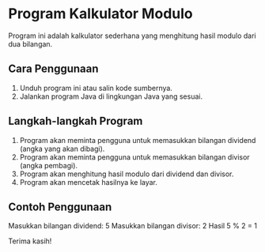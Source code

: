 # Program Kalkulator Modulo

Program ini adalah kalkulator sederhana yang menghitung hasil modulo dari dua bilangan.

## Cara Penggunaan

1. Unduh program ini atau salin kode sumbernya.
2. Jalankan program Java di lingkungan Java yang sesuai.

## Langkah-langkah Program

1. Program akan meminta pengguna untuk memasukkan bilangan dividend (angka yang akan dibagi).
2. Program akan meminta pengguna untuk memasukkan bilangan divisor (angka pembagi).
3. Program akan menghitung hasil modulo dari dividend dan divisor.
4. Program akan mencetak hasilnya ke layar.

## Contoh Penggunaan
Masukkan bilangan dividend: 5
Masukkan bilangan divisor: 2
Hasil 5 % 2 = 1


Terima kasih!
